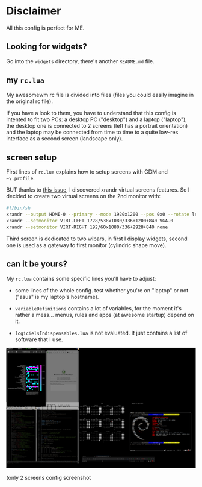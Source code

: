# Disclaimer
All this config is perfect for ME.

## Looking for widgets?
Go into the `widgets` directory, there's another `README.md` file.

## my `rc.lua`

My awesomewm rc file is divided into files (files you could easily
imagine in the original rc file).

If you have a look to them, you have to understand that this config
is intented to fit two PCs: a desktop PC ("desktop") and a laptop
("laptop"), the desktop one is connected to 2 screens (left has a
portrait orientation) and the laptop may be connected from time to
time to a quite low-res interface as a second screen (landscape
only).

## screen setup

First lines of `rc.lua` explains how to setup screens with GDM and
`~\.profile`.

BUT thanks to [this
issue](https://github.com/awesomeWM/awesome/issues/3132), I
discovered xrandr virtual screens features. So I decided to create
two virtual screens on the 2nd monitor with:

``` bash
#!/bin/sh
xrandr --output HDMI-0 --primary --mode 1920x1200 --pos 0x0 --rotate left --output DVI-0 --off --output VGA-0 --mode 1920x1080 --pos 1200x840 --rotate normal
xrandr --setmonitor VIRT-LEFT 1728/538x1080/336+1200+840 VGA-0
xrandr --setmonitor VIRT-RIGHT 192/60x1080/336+2928+840 none
```

Third screen is dedicated to two wibars, in first I display
widgets, second one is used as a gateway to first monitor
(cylindric shape move).

## can it be yours?

My `rc.lua` contains some specific lines you'll have to adjust:

* some lines of the whole config. test whether you're on "laptop"
or not ("asus" is my laptop's hostname).

* `variableDefinitions` contains a lot of variables, for the moment
it's rather a mess... menus, rules and apps (at awesome startup)
depend on it.

* `logicielsIndispensables.lua` is not evaluated. It just contains
a list of software that I use.

![screenshot](./screenshots/awesomeScreenshot.png "awesomeWM screenshot")

(only 2 screens config screenshot
